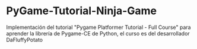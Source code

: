 # PyGame-Tutorial-Ninja-Game
Implementación del tutorial "Pygame Platformer Tutorial - Full Course" para aprender la librería de Pygame-CE de Python, el curso es del  desarrollador DaFluffyPotato
